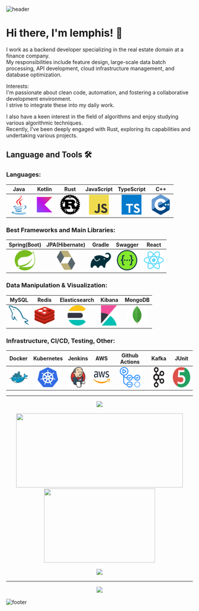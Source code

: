 ![header](https://capsule-render.vercel.app/api?type=waving&height=200&fontAlign=80&fontAlignY=40&color=timeGradient&section=header)

# Hi there, I'm lemphis! 👋

I work as a backend developer specializing in the real estate domain at a finance company.  
My responsibilities include feature design, large-scale data batch processing, API development, cloud infrastructure management, and database optimization.

Interests:  
I'm passionate about clean code, automation, and fostering a collaborative development environment.  
I strive to integrate these into my daily work.

I also have a keen interest in the field of algorithms and enjoy studying various algorithmic techniques.  
Recently, I've been deeply engaged with Rust, exploring its capabilities and undertaking various projects.

## Language and Tools 🛠

### Languages:

|                                                                  Java                                                                   |                                                                      Kotlin                                                                      |                                                                  Rust                                                                   |                                                                           JavaScript                                                                            |                                                                           TypeScript                                                                            |                                                                       C++                                                                       |
| :-------------------------------------------------------------------------------------------------------------------------------------: | :----------------------------------------------------------------------------------------------------------------------------------------------: | :-------------------------------------------------------------------------------------------------------------------------------------: | :-------------------------------------------------------------------------------------------------------------------------------------------------------------: | :-------------------------------------------------------------------------------------------------------------------------------------------------------------: | :---------------------------------------------------------------------------------------------------------------------------------------------: |
| <img src="https://github.com/devicons/devicon/blob/master/icons/java/java-original.svg" title="Java" alt="Java" width="55" height="55"> | <img src="https://github.com/devicons/devicon/blob/master/icons/kotlin/kotlin-original.svg" title="Kotlin"  alt="Kotlin" width="55" height="55"> | <img src="https://github.com/devicons/devicon/blob/master/icons/rust/rust-original.svg" title="Rust" alt="Rust" width="55" height="55"> | <img src="https://github.com/devicons/devicon/blob/master/icons/javascript/javascript-original.svg" title="JavaScript" alt="JavaScript" width="55" height="55"> | <img src="https://github.com/devicons/devicon/blob/master/icons/typescript/typescript-original.svg" title="TypeScript" alt="TypeScript" width="55" height="55"> | <img src="https://github.com/devicons/devicon/blob/master/icons/cplusplus/cplusplus-original.svg" title="C++" alt="C++" width="55" height="55"> |


### Best Frameworks and Main Libraries:

|                                                                        Spring(Boot)                                                                         |                                                                             JPA(Hibernate)                                                                             |                                                                     Gradle                                                                      |                                                                       Swagger                                                                       |                                                                    React                                                                    |
| :---------------------------------------------------------------------------------------------------------------------------------------------------------: | :--------------------------------------------------------------------------------------------------------------------------------------------------------------------: | :---------------------------------------------------------------------------------------------------------------------------------------------: | :-------------------------------------------------------------------------------------------------------------------------------------------------: | :-----------------------------------------------------------------------------------------------------------------------------------------: |
| <img src="https://github.com/devicons/devicon/blob/master/icons/spring/spring-original.svg" title="Spring(Boot)" alt="Spring(Boot)" width="55" height="55"> | <img src="https://github.com/devicons/devicon/blob/master/icons/hibernate/hibernate-original.svg" title="JPA(Hibernate)"  alt="JPA(Hibernate)" width="55" height="55"> | <img src="https://github.com/devicons/devicon/blob/master/icons/gradle/gradle-original.svg" title="Gradle" alt="Gradle" width="55" height="55"> | <img src="https://github.com/devicons/devicon/blob/master/icons/swagger/swagger-original.svg" title="Swagger" alt="Swagger" width="55" height="55"> | <img src="https://github.com/devicons/devicon/blob/master/icons/react/react-original.svg" title="React" alt="React" width="55" height="55"> |

### Data Manipulation & Visualization:

|                                                                    MySQL                                                                    |                                                                    Redis                                                                     |                                                                                Elasticsearch                                                                                |                                                                     Kibana                                                                      |                                                                       MongoDB                                                                       |
| :-----------------------------------------------------------------------------------------------------------------------------------------: | :------------------------------------------------------------------------------------------------------------------------------------------: | :-------------------------------------------------------------------------------------------------------------------------------------------------------------------------: | :---------------------------------------------------------------------------------------------------------------------------------------------: | :-------------------------------------------------------------------------------------------------------------------------------------------------: |
| <img src="https://github.com/devicons/devicon/blob/master/icons/mysql/mysql-original.svg" title="MySQL" alt="MySQL" width="55" height="55"> | <img src="https://github.com/devicons/devicon/blob/master/icons/redis/redis-original.svg" title="Redis"  alt="Redis" width="55" height="55"> | <img src="https://github.com/devicons/devicon/blob/master/icons/elasticsearch/elasticsearch-original.svg" title="Elasticsearch" alt="Elasticsearch" width="55" height="55"> | <img src="https://github.com/devicons/devicon/blob/master/icons/kibana/kibana-original.svg" title="Kibana" alt="Kibana" width="55" height="55"> | <img src="https://github.com/devicons/devicon/blob/master/icons/mongodb/mongodb-original.svg" title="MongoDB" alt="MongoDB" width="55" height="55"> |

### Infrastructure, CI/CD, Testing, Other:

|                                                                     Docker                                                                      |                                                                            Kubernetes                                                                            |                                                                       Jenkins                                                                       |                                                                                   AWS                                                                                    |                                                                                Github Actions                                                                                 |                                                                          Kafka                                                                          |                                                                    JUnit                                                                    |
| :---------------------------------------------------------------------------------------------------------------------------------------------: | :--------------------------------------------------------------------------------------------------------------------------------------------------------------: | :-------------------------------------------------------------------------------------------------------------------------------------------------: | :----------------------------------------------------------------------------------------------------------------------------------------------------------------------: | :---------------------------------------------------------------------------------------------------------------------------------------------------------------------------: | :-----------------------------------------------------------------------------------------------------------------------------------------------------: | :-----------------------------------------------------------------------------------------------------------------------------------------: |
| <img src="https://github.com/devicons/devicon/blob/master/icons/docker/docker-original.svg" title="Docker" alt="Docker" width="55" height="55"> | <img src="https://github.com/devicons/devicon/blob/master/icons/kubernetes/kubernetes-original.svg" title="Kubernetes"  alt="Kubernetes" width="55" height="55"> | <img src="https://github.com/devicons/devicon/blob/master/icons/jenkins/jenkins-original.svg" title="Jenkins" alt="Jenkins" width="55" height="55"> | <img src="https://github.com/devicons/devicon/blob/master/icons/amazonwebservices/amazonwebservices-original-wordmark.svg" title="AWS" alt="AWS" width="55" height="55"> | <img src="https://github.com/devicons/devicon/blob/master/icons/githubactions/githubactions-original.svg" title="Github Actions" alt="Github Actions" width="55" height="55"> | <img src="https://github.com/devicons/devicon/blob/master/icons/apachekafka/apachekafka-original.svg" title="Kafka" alt="Kafka" width="55" height="55"> | <img src="https://github.com/devicons/devicon/blob/master/icons/junit/junit-original.svg" title="JUnit" alt="JUnit" width="55" height="55"> |

---

<p align="center">
    <img src="http://mazassumnida.wtf/api/v2/generate_badge?boj=wogh6475" />
</p>
<p align="center">
    <img src="https://github-readme-stats.vercel.app/api?username=lemphis&count_private=true&show_icons=true&theme=onedark" width="450" height="200" />
    <img src="https://github-readme-stats.vercel.app/api/top-langs?username=lemphis&langs_count=8&layout=compact&count_private=true&theme=onedark" width="300" height="200" />
</p>
<p align="center">
    <img src="https://streak-stats.demolab.com?user=lemphis&theme=onedark" />
</o>

---

<p align="center">
    <img src="https://hits.seeyoufarm.com/api/count/incr/badge.svg?url=https%3A%2F%2Fgithub.com%2Flemphis&count_bg=%239EA0A0&title_bg=%23A9C743&icon=github.svg&icon_color=%23E7E7E7&title=visited&edge_flat=false" />
</p>

![footer](https://capsule-render.vercel.app/api?type=waving&height=200&fontAlign=80&fontAlignY=40&color=timeGradient&section=footer)
